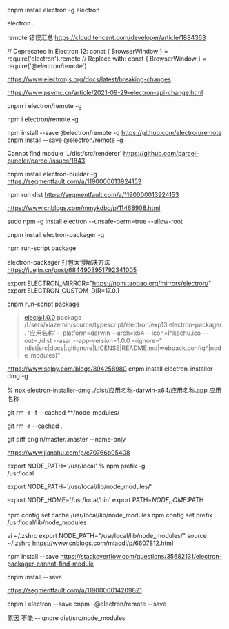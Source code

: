 cnpm install electron -g
electron

electron .

remote 错误汇总
https://cloud.tencent.com/developer/article/1884363

// Deprecated in Electron 12:
const { BrowserWindow } = require('electron').remote
// Replace with:
const { BrowserWindow } = require('@electron/remote')

https://www.electronjs.org/docs/latest/breaking-changes

https://www.psvmc.cn/article/2021-09-29-electron-api-change.html

cnpm i electron/remote -g

npm i electron/remote -g

 npm install --save @electron/remote -g
 https://github.com/electron/remote
 cnpm install --save @electron/remote -g


  Cannot find module '../dist/src/renderer'
  https://github.com/parcel-bundler/parcel/issues/1843
  

cnpm install electron-builder -g
https://segmentfault.com/a/1190000013924153


npm run dist
https://segmentfault.com/a/1190000013924153

https://www.cnblogs.com/mmykdbc/p/11468908.html

sudo npm -g install electron --unsafe-perm=true --allow-root

cnpm install electron-packager -g

npm run-script package

electron-packager 打包太慢解决方法
https://juejin.cn/post/6844903951792341005

export ELECTRON_MIRROR="https://npm.taobao.org/mirrors/electron/"
export ELECTRON_CUSTOM_DIR=17.0.1


cnpm run-script package

> elec@1.0.0 package /Users/xiazemin/source/typescript/electron/exp13
> electron-packager . '应用名称' --platform=darwin --arch=x64 --icon=Pikachu.ico --out=./dist --asar --app-version=1.0.0 --ignore="(dist|src|docs|.gitignore|LICENSE|README.md|webpack.config*|node_modules)"



https://www.sqlpy.com/blogs/894258980
cnpm install electron-installer-dmg -g

% npx electron-installer-dmg ./dist/应用名称-darwin-x64/应用名称.app 应用名称

git rm -r -f --cached **/node_modules/

git rm -r --cached .

 git diff origin/master..master  --name-only
 
 https://www.jianshu.com/p/c70766b05408

export NODE_PATH='/usr/local' 
% npm prefix -g             
/usr/local

export NODE_PATH='/usr/local/lib/node_modules/'

export NODE_HOME='/usr/local/bin'
export PATH=$NODE_HOME:$PATH

npm config set cache /usr/local/lib/node_modules
npm config set prefix /usr/local/lib/node_modules


vi ~/.zshrc 
export NODE_PATH="/usr/local/lib/node_modules/"
source ~/.zshrc
https://www.cnblogs.com/miaodi/p/6607812.html


npm install --save
https://stackoverflow.com/questions/35682131/electron-packager-cannot-find-module

cnpm install --save

https://segmentfault.com/a/1190000014209821


cnpm i electron --save
cnpm i @electron/remote --save

原因 不能 --ignore dist/src/node_modules